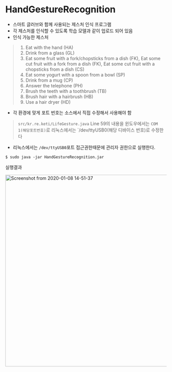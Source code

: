 # HandGestureRecognition

* 스마트 글러브와 함께 사용되는 제스처 인식 프로그램
* 각 제스처를 인식할 수 있도록 학습 모델과 같이 업로드 되어 있음
* 인식 가능한 제스처
> 1. Eat with the hand (HA)
> 2. Drink from a glass (GL)
> 3. Eat some fruit with a fork/chopsticks from a dish (FK), Eat some cut fruit with a fork from a dish (FK), Eat some cut fruit with a chopsticks from a dish (CS)
> 4. Eat some yogurt with a spoon from a bowl (SP)
> 5. Drink from a mug (CP)
> 6. Answer the telephone (PH)
> 7. Brush the teeth with a toothbrush (TB)
> 8. Brush hair with a hairbrush (HB)
> 9. Use a hair dryer (HD)

* 각 환경에 맞게 포트 번호는 소스에서 직접 수정해서 사용해야 함
> `src/kr.re.keti/LifeGesture.java` Line 59의 내용을 윈도우에서는 `COM 1(해당포트번호)`로 리눅스에서는 `/dev/ttyUSB0(해당 디바이스 번호)로 수정한다

* 리눅스에서는 `/dev/ttyUSB0`포트 접근권한때문에 관리자 권한으로 실행한다.
```
$ sudo java -jar HandGestureRecognition.jar
```

실행결과

<img width="597" alt="Screenshot from 2020-01-08 14-51-37" src="https://user-images.githubusercontent.com/13896638/71953892-ec21b700-3226-11ea-9433-5df42e2d3d14.png">
